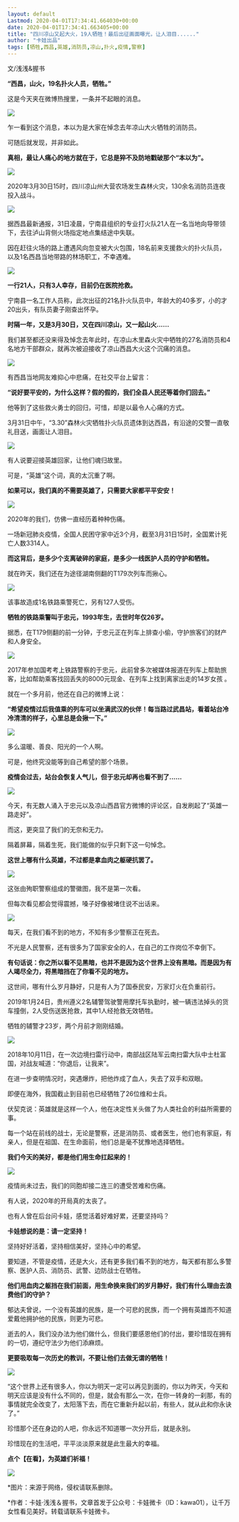 ```yaml
---
layout: default
Lastmod: 2020-04-01T17:34:41.664030+00:00
date: 2020-04-01T17:34:41.663405+00:00
title: "四川凉山又起大火，19人牺牲！最后出征画面曝光，让人泪目......"
author: "卡娃出品"
tags: [牺牲,西昌,英雄,消防员,凉山,扑火,疫情,警察]
---
```


文/浅浅&握书

**“西昌，山火，19名扑火人员，牺牲。”**

这是今天夹在微博热搜里，一条并不起眼的消息。

![](https://images.weserv.nl/?url=https%3A//mmbiz.qpic.cn/mmbiz_png/FKTicNd1GokWYyiaWCu43pJz2kKEMnvzoYwZYaYqH4pq3QbVeuCAQNLwGMpPBRca0z4MkwiaJxdRjV4Y3GqNz1GdA/640%3Fwx_fmt%3Dpng)

乍一看到这个消息，本以为是大家在悼念去年凉山大火牺牲的消防员。  

可随后就发现，并非如此。

**真相，最让人痛心的地方就在于，它总是猝不及防地戳破那个“本以为”。**

![](https://images.weserv.nl/?url=https%3A//mmbiz.qpic.cn/mmbiz_gif/FKTicNd1GokWib5FZIPletPeicTAOqVrfgbw6VNckKXYnFOIRqwjUZtibVHaeXY8Qib3zQXxLSU818U47ojxIeu0wJA/640%3Fwx_fmt%3Dgif)

2020年3月30日15时，四川凉山州大营农场发生森林火灾，130余名消防员连夜投入战斗。  

![](https://images.weserv.nl/?url=https%3A//mmbiz.qpic.cn/sz_mmbiz_gif/bIqiaxrnYguBqP2d6KYH8wDTiaTRjjOuhIPicia3IH1iciaP0SpHJvicG0I32iade2K6uMPehqW6iaCAOWvaROO2IibV1qHg/640%3Fwx_fmt%3Dgif)

据西昌最新通报，31日凌晨，宁南县组织的专业打火队21人在一名当地向导带领下，去往泸山背侧火场指定地点集结途中失联。

因在赶往火场的路上遭遇风向忽变被大火包围，18名前来支援救火的扑火队员，以及1名西昌当地带路的林场职工，不幸遇难。

![](https://images.weserv.nl/?url=https%3A//mmbiz.qpic.cn/mmbiz_png/FKTicNd1GokWYyiaWCu43pJz2kKEMnvzoYcI2o4LsYIOfROApohcu97kVHWMj8QsVgrEuvI4K4yibcxZehsouibKdA/640%3Fwx_fmt%3Dpng)

**一行21人，只有3人幸存，目前仍在医院抢救。**

宁南县一名工作人员称，此次出征的21名扑火队员中，年龄大的40多岁，小的才20出头，有队员妻子刚查出怀孕。

**时隔一年，又是3月30日，又在四川凉山，又一起山火......**

我们甚至都还没来得及悼念去年此时，在凉山木里森火灾中牺牲的27名消防员和4名地方干部群众，就再次被迫接收了凉山西昌大火这个沉痛的消息。

![](https://images.weserv.nl/?url=https%3A//mmbiz.qpic.cn/mmbiz_png/FKTicNd1GokWYyiaWCu43pJz2kKEMnvzoYOZYVcT7u6kJKPJMuTq2aOL4xurxAlIsjgKnmvibwiaH2Q2lDxSbwJ9tg/640%3Fwx_fmt%3Dpng)

有西昌当地网友难抑心中悲痛，在社交平台上留言：

**“说好要平安的，为什么这样？假的假的，我们全县人民还等着你们回去。”**

他等到了这些救火勇士的回归，可惜，却是以最令人心痛的方式。

3月31日中午，“3.30”森林火灾牺牲扑火队员遗体到达西昌，有沿途的交警一直敬礼目送，画面让人泪目。

![](https://images.weserv.nl/?url=https%3A//mmbiz.qpic.cn/mmbiz_png/FKTicNd1GokWYyiaWCu43pJz2kKEMnvzoYXJWlvicxR5kGnCt5iaOYzy8ic8we2qQl9CqWNgUPh6ggkfA2e0y0fgsmQ/640%3Fwx_fmt%3Dpng)

有人说要迎接英雄回家，让他们魂归故里。  

可是，“英雄”这个词，真的太沉重了啊。  

**如果可以，我们真的不需要英雄了，只需要大家都平平安安！**

![](https://images.weserv.nl/?url=https%3A//mmbiz.qpic.cn/mmbiz_gif/FKTicNd1GokWib5FZIPletPeicTAOqVrfgbGtWHAcZosYgnt5zLVbTAY6uSmWcNSSFTc48mOmDiaKXIxbaVU39Qvgg/640%3Fwx_fmt%3Dgif)

2020年的我们，仿佛一直经历着种种伤痛。  

一场新冠肺炎疫情，全国人民困守家中近3个月，截至3月31日15时，全国累计死亡人数3314人。

**而这背后，是多少个支离破碎的家庭，是多少一线医护人员的守护和牺牲。**

就在昨天，我们还在为途径湖南侧翻的T179次列车而揪心。  

![](https://images.weserv.nl/?url=https%3A//mmbiz.qpic.cn/mmbiz_gif/YnaVDWI3aicYdeU8fh9kAQGicKwnYO6B1JBIicyEq7icZf5N7LOmnImAveNYQ8Jm3umCBHh8SWTjlAHuyibnaPhIemw/640%3Fwx_fmt%3Dgif)

该事故造成1名铁路乘警死亡，另有127人受伤。

**牺牲的铁路乘警叫于忠元，1993年生，去世时年仅26岁。**

据悉，在T179侧翻的前一分钟，于忠元正在列车上排查小偷，守护旅客们的财产和人身安全。

![](https://images.weserv.nl/?url=https%3A//mmbiz.qpic.cn/mmbiz_png/FKTicNd1GokWYyiaWCu43pJz2kKEMnvzoYQRhYWFrOtHpBqALOLZo9e1ZAFg2cx5eJicNtGpaFZ4cPicG1f8LFFe0g/640%3Fwx_fmt%3Dpng)

2017年参加国考考上铁路警察的于忠元，此前曾多次被媒体报道在列车上帮助旅客，比如帮助乘客找回丢失的8000元现金、在列车上找到离家出走的14岁女孩 。

就在一个多月前，他还在自己的微博上说：

**“希望疫情过后我值乘的列车可以坐满武汉的伙伴！每当路过武昌站，看着站台冷冷清清的样子，心里总是会揪一下。”**

![](https://images.weserv.nl/?url=https%3A//mmbiz.qpic.cn/mmbiz_png/FKTicNd1GokWYyiaWCu43pJz2kKEMnvzoYo9iaI2v4DUMhN5JKPWnljwK2WU7gKR0JhYUEAicthLClFCFXz1fd1zag/640%3Fwx_fmt%3Dpng)

多么温暖、善良、阳光的一个人啊。  

可是，他终究没能等到自己希望的那个场景。

**疫情会过去，站台会恢复人气儿，但于忠元却再也看不到了......**

![](https://images.weserv.nl/?url=https%3A//mmbiz.qpic.cn/mmbiz_png/FKTicNd1GokWYyiaWCu43pJz2kKEMnvzoYRDGrMwLfucwV6dEcbGMtCPoG5w85E7Ca7MM8saW30DXjJtMiby9nXIg/640%3Fwx_fmt%3Dpng)

今天，有无数人涌入于忠元以及凉山西昌官方微博的评论区，自发刷起了“英雄一路走好”。  

而这，更突显了我们的无奈和无力。

隔着屏幕，隔着生死，我们能做的似乎只剩下这一句悼念。

**这世上哪有什么英雄，不过都是拿血肉之躯硬抗罢了。**

![](https://images.weserv.nl/?url=https%3A//mmbiz.qpic.cn/mmbiz_gif/FKTicNd1GokWib5FZIPletPeicTAOqVrfgblIGQpKiaklZR34pm4Yjicj2eibdic38LWkohCzmB0IXwnqFQ8JkPZP07hQ/640%3Fwx_fmt%3Dgif)

这张由殉职警察组成的警徽图，我不是第一次看。  

但每次看见都会觉得震撼，嗓子好像被堵住说不出话来。

![](https://images.weserv.nl/?url=https%3A//mmbiz.qpic.cn/mmbiz_jpg/FKTicNd1GokWkq8Op1czgOxmdfpZNPiav6UiaGdMoYbbdTVxibNtvOT284taDDZtzS6qGQUCnRziaic3cI1uJeMS1log/640%3Fwx_fmt%3Djpeg)

每天，在我们看不到的地方，不知有多少警察正在死去。

不光是人民警察，还有很多为了国家安全的人，在自己的工作岗位不幸倒下。

**有句话说：你之所以看不见黑暗，也并不是因为这个世界上没有黑暗。而是因为有人竭尽全力，将黑暗挡在了你看不见的地方。**

这世间，哪有什么岁月静好，只是有人为了国泰民安，万家灯火在负重前行。

2019年1月24日，贵州遵义2名辅警驾驶警用摩托车执勤时，被一辆违法掉头的货车撞倒，2人受伤送医抢救，其中1人经抢救无效牺牲。

牺牲的辅警才23岁，两个月前才刚刚结婚。

![](https://images.weserv.nl/?url=https%3A//mmbiz.qpic.cn/mmbiz_png/FKTicNd1GokWkq8Op1czgOxmdfpZNPiav6F0WKss1nqvUv3F7ibXVZj7yvA2HbDPF9up5QLz9D9Fwy0cVE78G6Qjg/640%3Fwx_fmt%3Dpng)

2018年10月11日，在一次边境扫雷行动中，南部战区陆军云南扫雷大队中士杜富国，对战友喊道：“你退后，让我来”。

在进一步查明情况时，突遇爆炸，把他炸成了血人，失去了双手和双眼。

即便在海外，我国截止到目前也已经牺牲了26位维和士兵。

伏契克说：英雄就是这样一个人，他在决定性关头做了为人类社会的利益所需要的事。

每一个站在前线的战士，无论是警察，还是消防员、或者医生，他们也有家庭，有亲人，但是在祖国、在生命面前，他们总是毫不犹豫地选择牺牲。

**我们今天的美好，都是他们用生命扛起来的！**

![](https://images.weserv.nl/?url=https%3A//mmbiz.qpic.cn/mmbiz_gif/FKTicNd1GokWib5FZIPletPeicTAOqVrfgb5bHKZRtmXqU6lqXumdUyL5dBiaic86yALGia6XqTIlzbUq3p2xzRRlSkw/640%3Fwx_fmt%3Dgif)

疫情尚未过去，我们的同胞却接二连三的遭受苦难和伤痛。  

有人说，2020年的开局真的太丧了。

也有人曾在后台问卡娃，感觉活着好难好累，还要坚持吗？

**卡娃想说的是：请一定坚持！**

坚持好好活着，坚持相信美好，坚持心中的希望。

要知道，不管是疫情，还是大火，还有更多我们看不到的地方，每天都有那么多警察、医护人员、消防员、武警、边防战士在牺牲。

**他们用血肉之躯挡在我们前面，用生命换来我们的岁月静好，我们有什么理由去浪费他们的守护？**

郁达夫曾说，一个没有英雄的民族，是一个可悲的民族，而一个拥有英雄而不知道爱戴他拥护他的民族，则更为可悲。

逝去的人，我们没办法为他们做什么，但我们要感恩他们的付出，要珍惜现在拥有的一切，遵纪守法少为他们添麻烦。

**更要吸取每一次历史的教训，不要让他们去做无谓的牺牲！**

![](https://images.weserv.nl/?url=https%3A//mmbiz.qpic.cn/mmbiz_jpg/xrFYciaHL08DgGlibbspnGFKlWXu3F72bLbiapuM5CL2HDB5h7JqBbaZIibEQesrlGW9tTIicWrnYdCW22ZVPYiavm4g/640%3Fwx_fmt%3Djpeg)

“这个世界上还有很多人，你以为明天一定可以再见到面的，你以为昨天，今天和明天应该是没有什么不同的，但是，就会有那么一次，在你一转身的一刹那，有的事情就完全改变了，太阳落下去，而在它重新升起以前，有些人，就从此和你永诀了。”

珍惜那个还在身边的人吧，你永远不知道哪一次分开后，就是永别。

珍惜现在的生活吧，平平淡淡原来就是此生最大的幸福。

**点个【在看】，为英雄们祈福！**

**![](https://images.weserv.nl/?url=https%3A//mmbiz.qpic.cn/mmbiz_png/FKTicNd1GokXMVGsz0sibsibibJB7Wkbu0h1cwCrzUicNBEYh1ibOzbJrRmRVicZiaY2SJv8icN7n71p3WoUseHyic4RwWUA/640%3Fwx_fmt%3Dpng)**

\*图片：来源于网络，侵权请联系删除。

\*作者：卡娃·浅浅＆握书，文章首发于公众号：卡娃微卡（ID：kawa01），让千万女性看见美好。转载请联系卡娃微卡。

